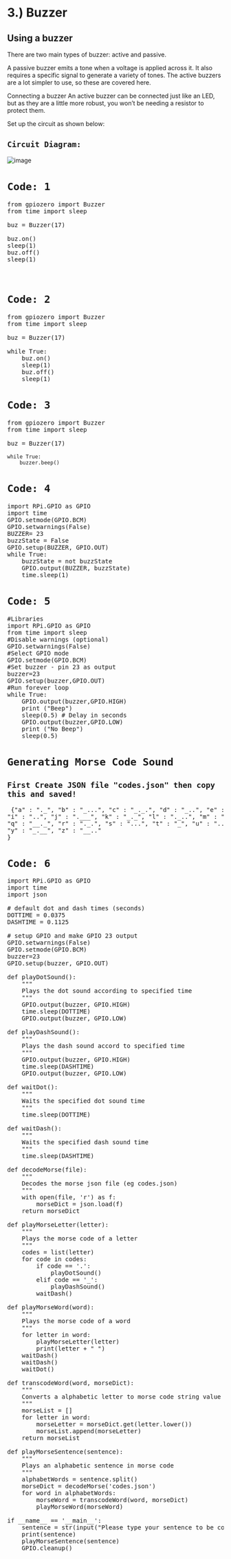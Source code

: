 <div class='jumbotron alert-info'><h1>3.) Buzzer</h1>
    <h2>Using a buzzer</h2>
    <p>There are two main types of buzzer: active and passive.</p>

<p>A passive buzzer emits a tone when a voltage is applied across it. It also requires a specific signal to generate a variety of tones. The active buzzers are a lot simpler to use, so these are covered here.

Connecting a buzzer
An active buzzer can be connected just like an LED, but as they are a little more robust, you won’t be needing a resistor to protect them.</p>

<p>Set up the circuit as shown below:</p>

</div>

## `Circuit Diagram:`
![image](https://user-images.githubusercontent.com/63813881/172768030-2de47528-19eb-43cf-903e-a94824decd8e.png)


# `Code: 1`

<pre><span></span><span class="kn">from</span> <span class="nn">gpiozero</span> <span class="kn">import</span> <span class="n">Buzzer</span>
<span class="kn">from</span> <span class="nn">time</span> <span class="kn">import</span> <span class="n">sleep</span>

<span class="n">buz</span> <span class="o">=</span> <span class="n">Buzzer</span><span class="p">(</span><span class="mi">17</span><span class="p">)</span>

<span class="n">buz</span><span class="o">.</span><span class="n">on</span><span class="p">()</span>
<span class="n">sleep</span><span class="p">(</span><span class="mi">1</span><span class="p">)</span>
<span class="n">buz</span><span class="o">.</span><span class="n">off</span><span class="p">()</span>
<span class="n">sleep</span><span class="p">(</span><span class="mi">1</span><span class="p">)</span>

<!-- <span class="k">while</span> <span class="kc">True</span><span class="p">:</span>
    <span class="n">led</span><span class="o">.</span><span class="n">on</span><span class="p">()</span>
    <span class="n">sleep</span><span class="p">(</span><span class="mi">1</span><span class="p">)</span>
    <span class="n">led</span><span class="o">.</span><span class="n">off</span><span class="p">()</span>
    <span class="n">sleep</span><span class="p">(</span><span class="mi">1</span><span class="p">)</span> -->
</pre>

# `Code: 2`

<pre><span></span><span class="kn">from</span> <span class="nn">gpiozero</span> <span class="kn">import</span> <span class="n">Buzzer</span>
<span class="kn">from</span> <span class="nn">time</span> <span class="kn">import</span> <span class="n">sleep</span>

<span class="n">buz</span> <span class="o">=</span> <span class="n">Buzzer</span><span class="p">(</span><span class="mi">17</span><span class="p">)</span>

<span class="k">while</span> <span class="kc">True</span><span class="p">:</span>
    <span class="n">buz</span><span class="o">.</span><span class="n">on</span><span class="p">()</span>
    <span class="n">sleep</span><span class="p">(</span><span class="mi">1</span><span class="p">)</span>
    <span class="n">buz</span><span class="o">.</span><span class="n">off</span><span class="p">()</span>
    <span class="n">sleep</span><span class="p">(</span><span class="mi">1</span><span class="p">)</span>
</pre>

# `Code: 3`

<pre><span></span><span class="kn">from</span> <span class="nn">gpiozero</span> <span class="kn">import</span> <span class="n">Buzzer</span>
<span class="kn">from</span> <span class="nn">time</span> <span class="kn">import</span> <span class="n">sleep</span>

<span class="n">buz</span> <span class="o">=</span> <span class="n">Buzzer</span><span class="p">(</span><span class="mi">17</span><span class="p">)</span>

<code class="language-python"><span class="token keyword">while</span> <span class="token boolean">True</span><span class="token punctuation">:</span>
    buzzer<span class="token punctuation">.</span>beep<span class="token punctuation">(</span><span class="token punctuation">)</span></code></pre>

# `Code: 4`

<pre class="wp-block-preformatted font:courier-new lang:python decode:true">import RPi.GPIO as GPIO
import time
GPIO.setmode(GPIO.BCM)
GPIO.setwarnings(False)
BUZZER= 23
buzzState = False
GPIO.setup(BUZZER, GPIO.OUT)
while True:
    buzzState = not buzzState
    GPIO.output(BUZZER, buzzState)
    time.sleep(1)</pre>
    
# `Code: 5`
<pre>
#Libraries
import RPi.GPIO as GPIO
from time import sleep
#Disable warnings (optional)
GPIO.setwarnings(False)
#Select GPIO mode
GPIO.setmode(GPIO.BCM)
#Set buzzer - pin 23 as output
buzzer=23 
GPIO.setup(buzzer,GPIO.OUT)
#Run forever loop
while True:
    GPIO.output(buzzer,GPIO.HIGH)
    print ("Beep")
    sleep(0.5) # Delay in seconds
    GPIO.output(buzzer,GPIO.LOW)
    print ("No Beep")
    sleep(0.5)
</pre>

# `Generating Morse Code Sound`
## `First Create JSON file "codes.json" then copy this and saved!`
<pre> {"a" : "._", "b" : "_...", "c" : "_._.", "d" : "_..", "e" : ".", "f" : ".._.", "g" : "__.", "h" : "....", 
"i" : "..", "j" : ".___", "k" : "_._", "l" : "._..", "m" : "__", "n" : "_.", "o" : "___", "p" : ".__.",
"q" : "__._", "r" : "._.", "s" : "...", "t" : "_", "u" : ".._", "v" : "..._", "w" : ".__", "x" : "_.._",
"y" : "_.__", "z" : "__.."
}
</pre>

# `Code: 6`

<pre>
import RPi.GPIO as GPIO
import time
import json

# default dot and dash times (seconds)
DOTTIME = 0.0375
DASHTIME = 0.1125

# setup GPIO and make GPIO 23 output
GPIO.setwarnings(False)
GPIO.setmode(GPIO.BCM)
buzzer=23
GPIO.setup(buzzer, GPIO.OUT)

def playDotSound():
	"""
	Plays the dot sound according to specified time
	"""
	GPIO.output(buzzer, GPIO.HIGH)
	time.sleep(DOTTIME)
	GPIO.output(buzzer, GPIO.LOW)
	
def playDashSound():
	"""
	Plays the dash sound accord to specified time
	"""
	GPIO.output(buzzer, GPIO.HIGH)
	time.sleep(DASHTIME)
	GPIO.output(buzzer, GPIO.LOW)

def waitDot():
	"""
	Waits the specified dot sound time
	"""
	time.sleep(DOTTIME)

def waitDash():
	"""
	Waits the specified dash sound time
	"""
	time.sleep(DASHTIME)

def decodeMorse(file):
	"""
	Decodes the morse json file (eg codes.json)
	"""
	with open(file, 'r') as f:
		morseDict = json.load(f)
	return morseDict

def playMorseLetter(letter):
	"""
	Plays the morse code of a letter
	"""
	codes = list(letter)
	for code in codes:
		if code == '.':
			playDotSound()
		elif code == '_':
			playDashSound()
		waitDash()

def playMorseWord(word):
	"""
	Plays the morse code of a word
	"""
	for letter in word:
		playMorseLetter(letter)
		print(letter + " ")
	waitDash()
	waitDash()
	waitDot()

def transcodeWord(word, morseDict):
	"""
	Converts a alphabetic letter to morse code string value
	"""
	morseList = []
	for letter in word:
		morseLetter = morseDict.get(letter.lower())
		morseList.append(morseLetter)
	return morseList

def playMorseSentence(sentence):
	"""
	Plays an alphabetic sentence in morse code
	"""
	alphabetWords = sentence.split()
	morseDict = decodeMorse('codes.json')
	for word in alphabetWords:
		morseWord = transcodeWord(word, morseDict)	
		playMorseWord(morseWord)

if __name__ == '__main__':
	sentence = str(input("Please type your sentence to be converted to morse code: "))
	print(sentence)
	playMorseSentence(sentence)
	GPIO.cleanup()	
</pre>
